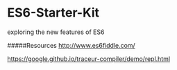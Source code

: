 # ES6-Starter-Kit
exploring the new features of ES6

#####Resources
http://www.es6fiddle.com/

https://google.github.io/traceur-compiler/demo/repl.html